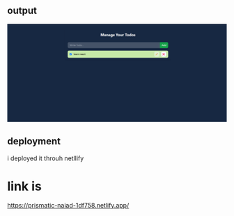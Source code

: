  ## output

 ![alt text](<Screenshot 2024-02-22 174142.png>)

 ## deployment
 i deployed it throuh netllify 

 # link is 
 https://prismatic-naiad-1df758.netlify.app/